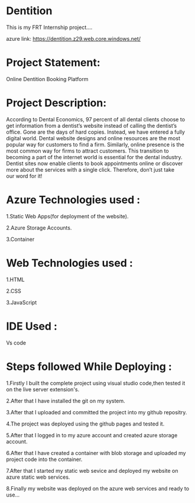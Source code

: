 # Dentition
This is my FRT  Internship project....

azure link: https://dentition.z29.web.core.windows.net/

# Project Statement:
Online Dentition Booking Platform

# Project Description:

According to Dental Economics, 97 percent of all dental clients choose to get information from a dentist’s website instead of calling the dentist’s office. Gone are the days of hard copies. Instead, we have entered a fully digital world. Dental website designs and online resources are the most popular way for customers to find a firm. Similarly, online presence is the most common way for firms to attract customers. This transition to becoming a part of the internet world is essential for the dental industry. Dentist sites now enable clients to book appointments online or discover more about the services with a single click. Therefore, don’t just take our word for it! 

# Azure Technologies used :

1.Static Web Apps(for deployment of the website).

2.Azure Storage Accounts.

3.Container

# Web Technologies used :

1.HTML

2.CSS

3.JavaScript

# IDE Used :

Vs code

# Steps followed While Deploying :

1.Firstly I built the complete project using visual studio code,then tested it on the live server extension's.

2.After that I have installed the git on my system.

3.After that I uploaded and committed the project into my github repositry.

4.The project was deployed using the github pages and tested it.

5.After that I logged in to my azure account and created azure storage account.

6.After that I have created a container with blob storage and uploaded my project code into the container.

7.After that I started my static web sevice and deployed my website on azure static web services.

8.Finally my website was deployed on the azure web services and ready to use...






